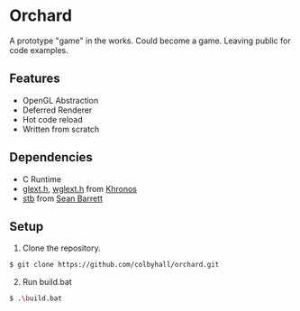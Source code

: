 # Orchard
A prototype "game" in the works. Could become a game. Leaving public for code examples.

## Features
* OpenGL Abstraction
* Deferred Renderer
* Hot code reload
* Written from scratch

## Dependencies
* C Runtime
* [glext.h](https://www.khronos.org/registry/OpenGL/api/GL/glext.h), [wglext.h](https://www.khronos.org/registry/OpenGL/api/GL/wglext.h) from [Khronos](https://www.khronos.org/)
* [stb](https://github.com/nothings/stb) from [Sean Barrett](https://twitter.com/nothings)

## Setup
1. Clone the repository. 
```sh
$ git clone https://github.com/colbyhall/orchard.git
```
2. Run build.bat
```sh
$ .\build.bat
```
